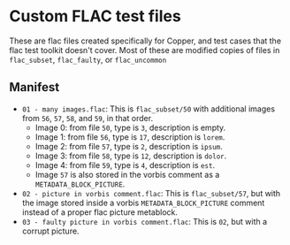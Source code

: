 # Custom FLAC test files

These are flac files created specifically for Copper, and test cases that the flac test toolkit doesn't cover.
Most of these are modified copies of files in `flac_subset`, `flac_faulty`, or `flac_uncommon`


## Manifest

- `01 - many images.flac`: This is `flac_subset/50` with additional images from `56`, `57`, `58`, and `59`, in that order.
  - Image 0: from file `50`, type is `3`, description is empty.
  - Image 1: from file `56`, type is `17`, description is `lorem`.
  - Image 2: from file `57`, type is `2`, description is `ipsum`.
  - Image 3: from file `58`, type is `12`, description is `dolor`.
  - Image 4: from file `59`, type is `4`, description is `est`.
  - Image `57` is also stored in the vorbis comment as a `METADATA_BLOCK_PICTURE`.
- `02 - picture in vorbis comment.flac`: This is `flac_subset/57`, but with the image stored inside a vorbis `METADATA_BLOCK_PICTURE` comment instead of a proper flac picture metablock.
- `03 - faulty picture in vorbis comment.flac`: This is `02`, but with a corrupt picture.
